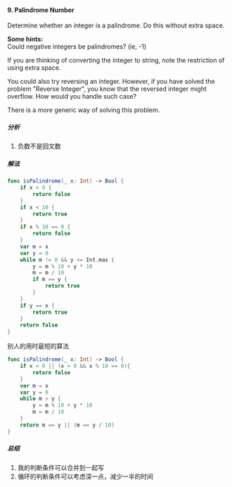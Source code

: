 #### 9. Palindrome Number<br>
Determine whether an integer is a palindrome. Do this without extra space.<br>

**Some hints:**<br>
Could negative integers be palindromes? (ie, -1)<br>

If you are thinking of converting the integer to string, note the restriction of using extra space.<br>

You could also try reversing an integer. However, if you have solved the problem "Reverse Integer", you know that the reversed integer might overflow. How would you handle such case?<br>

There is a more generic way of solving this problem.<br>

##### 分析<br>
1. 负数不是回文数

##### 解法<br>
```Swift
func isPalindrome(_ x: Int) -> Bool {
    if x < 0 {
        return false
    }
    if x < 10 {
        return true
    }
    if x % 10 == 0 {
        return false
    }
    var m = x
    var y = 0
    while m != 0 && y <= Int.max {
        y = m % 10 + y * 10
        m = m / 10
        if m == y {
            return true
        }
    }
    if y == x {
        return true
    }
    return false
}
```
别人的用时最短的算法<br>

```Swift
func isPalindrome(_ x: Int) -> Bool {
    if x < 0 || (x > 0 && x % 10 == 0){
        return false
    }
    var m = x
    var y = 0
    while m > y {
        y = m % 10 + y * 10
        m = m / 10
    }
    return m == y || (m == y / 10)
}
```

##### 总结<br>
1. 我的判断条件可以合并到一起写
2. 循环的判断条件可以考虑深一点，减少一半的时间